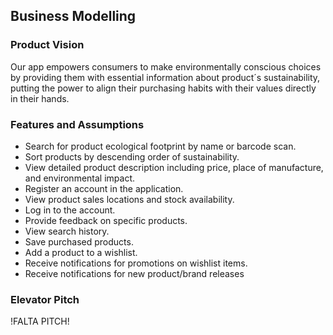 ## Business Modelling

### Product Vision

Our app empowers consumers to make environmentally conscious choices by providing them with essential information about product´s sustainability, putting the power to align their purchasing habits with their values directly in their hands.

### Features and Assumptions

- Search for product ecological footprint by name or barcode scan.
- Sort products by descending order of sustainability.
- View detailed product description including price, place of manufacture, and environmental impact.
- Register an account in the application.
- View product sales locations and stock availability.
- Log in to the account.
- Provide feedback on specific products.
- View search history.
- Save purchased products.
- Add a product to a wishlist.
- Receive notifications for promotions on wishlist items.
- Receive notifications for new product/brand releases

### Elevator Pitch

!FALTA PITCH!
